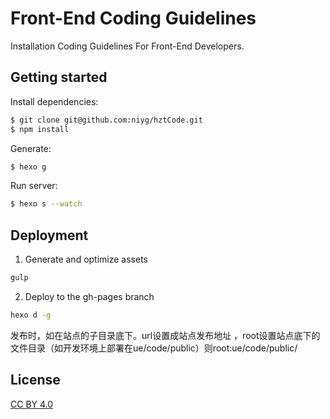 # Front-End Coding Guidelines

Installation Coding Guidelines For Front-End Developers.

## Getting started

Install dependencies:

``` bash
$ git clone git@github.com:niyg/hztCode.git
$ npm install
```

Generate:

``` bash
$ hexo g
```

Run server:

``` bash
$ hexo s --watch
```

## Deployment

1. Generate and optimize assets

  ```bash
  gulp
  ```

2. Deploy to the gh-pages branch

  ```bash
  hexo d -g
  ```
  发布时，如在站点的子目录底下。url设置成站点发布地址 ，root设置站点底下的文件目录（如开发环境上部署在ue/code/public）则root:ue/code/public/

## License

[CC BY 4.0](http://creativecommons.org/licenses/by/4.0/)
